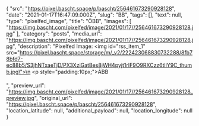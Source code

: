{
  "src": "https://pixel.bascht.space/p/bascht/256461673290928128",
  "date": "2021-01-17T16:47:09.000Z",
  "slug": "BB",
  "tags": [],
  "text": null,
  "type": "pixelfed_image",
  "title": "ÖBB",
  "images": [
    "https://img.bascht.com/pixelfed/image/2021/01/17//256461673290928128.jpg"
  ],
  "category": "posts",
  "media_url": "https://img.bascht.com/pixelfed/image/2021/01/17//256461673290928128.jpg",
  "description": "Pixelfed Image: <img id=\"rss_item_1\" src=\"https://pixel.bascht.space/storage/m/_v2/222423068830732288/8fb78bfd7-ec88b5/S3jhNTxaeTjD/PX3XziGatBes8jWH4pyjt1rIF9O9RXCzz6tllY9C_thumb.jpg\">\n            <p style=\"padding:10px;\">ÃBB</p>",
  "preview_url": "https://img.bascht.com/pixelfed/image/2021/01/17//256461673290928128_preview.jpg",
  "original_url": "https://pixel.bascht.space/p/bascht/256461673290928128",
  "location_latitude": null,
  "additional_payload": null,
  "location_longitude": null
}